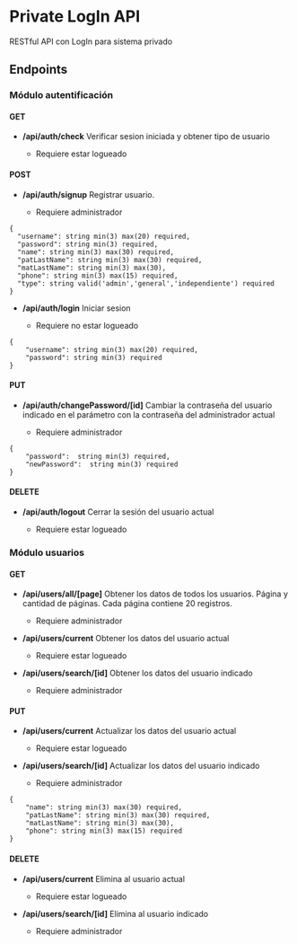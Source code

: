 # Private LogIn API
RESTful API con LogIn para sistema privado

## Endpoints

### Módulo autentificación

#### GET
- **/api/auth/check** Verificar sesion iniciada y obtener tipo de usuario

  - Requiere estar logueado

#### POST
- **/api/auth/signup** Registrar usuario.

  - Requiere administrador

```
{
  "username": string min(3) max(20) required,
  "password": string min(3) required,
  "name": string min(3) max(30) required,
  "patLastName": string min(3) max(30) required,
  "matLastName": string min(3) max(30),
  "phone": string min(3) max(15) required,
  "type": string valid('admin','general','independiente') required
}
```

- **/api/auth/login** Iniciar sesion

  - Requiere no estar logueado
```
{
    "username": string min(3) max(20) required,
    "password": string min(3) required
}
```

#### PUT
- **/api/auth/changePassword/[id]** Cambiar la contraseña del usuario indicado en el parámetro con la contraseña del administrador actual

  - Requiere administrador
```
{
    "password":  string min(3) required,
    "newPassword":  string min(3) required
}
```

#### DELETE
- **/api/auth/logout** Cerrar la sesión del usuario actual

  - Requiere estar logueado

### Módulo usuarios

#### GET
- **/api/users/all/[page]** Obtener los datos de todos los usuarios. Página y cantidad de páginas. Cada página contiene 20 registros.

  - Requiere administrador


- **/api/users/current** Obtener los datos del usuario actual

  - Requiere estar logueado

- **/api/users/search/[id]** Obtener los datos del usuario indicado

  - Requiere administrador


#### PUT
- **/api/users/current** Actualizar los datos del usuario actual

  - Requiere estar logueado
- **/api/users/search/[id]** Actualizar los datos del usuario indicado

  - Requiere administrador
```
{
    "name": string min(3) max(30) required,
    "patLastName": string min(3) max(30) required,
    "matLastName": string min(3) max(30),
    "phone": string min(3) max(15) required
}
```

#### DELETE
- **/api/users/current** Elimina al usuario actual

  - Requiere estar logueado

- **/api/users/search/[id]** Elimina al usuario indicado

  - Requiere administrador

